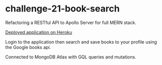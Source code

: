 # challenge-21-book-search

Refactoring a RESTful API to Apollo Server for full MERN stack.

[Deployed application on Heroku](https://pacific-woodland-30840.herokuapp.com)

Login to the application then search and save books to your profile using the Google books api.

Connected to MongoDB Atlas with GQL queries and mutations.